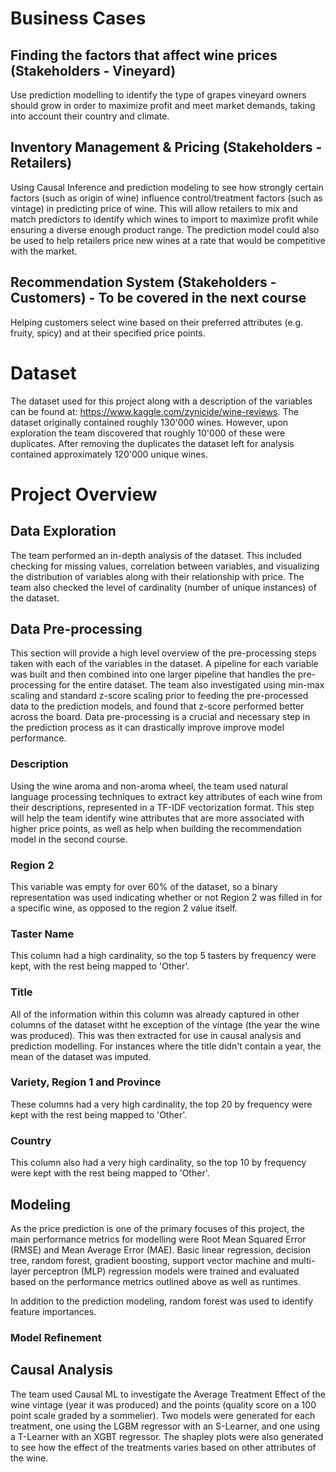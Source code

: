 # Business Cases

## Finding the factors that affect wine prices (Stakeholders - Vineyard)
Use prediction modelling to identify the type of grapes vineyard owners should grow in order to maximize profit and meet market demands, taking into account their country and climate. 

## Inventory Management & Pricing (Stakeholders - Retailers)
Using Causal Inference and prediction modeling to see how strongly certain factors (such as origin of wine) influence control/treatment factors (such as vintage) in predicting price of wine. This will allow retailers to mix and match predictors to identify which wines to import to maximize profit while ensuring a diverse enough product range. The prediction model could also be used to help retailers price new wines at a rate that would be competitive with the market. 

## Recommendation System (Stakeholders - Customers) - To be covered in the next course 
Helping customers select wine based on their preferred attributes (e.g. fruity, spicy) and at their specified price points.

# Dataset

The dataset used for this project along with a description of the variables can be found at: https://www.kaggle.com/zynicide/wine-reviews. The dataset originally contained roughly 130'000 wines. However, upon exploration the team discovered that roughly 10'000 of these were duplicates. After removing the duplicates the dataset left for analysis contained approximately 120'000 unique wines.

# Project Overview

## Data Exploration
The team performed an in-depth analysis of the dataset. This included checking for missing values, correlation between variables, and visualizing the distribution of variables along with their relationship with price. The team also checked the level of cardinality (number of unique instances) of the dataset. 

## Data Pre-processing
This section will provide a high level overview of the pre-processing steps taken with each of the variables in the dataset. A pipeline for each variable was built and then combined into one larger pipeline that handles the pre-processing for the entire dataset. The team also investigated using min-max scaling and standard z-score scaling prior to feeding the pre-processed data to the prediction models, and found that z-score performed better across the board. Data pre-processing is a crucial and necessary step in the prediction process as it can drastically improve improve model performance. 

### Description

Using the wine aroma and non-aroma wheel, the team used natural language processing techniques to extract key attributes of each wine from their descriptions, represented in a TF-IDF vectorization format. This step will help the team identify wine attributes that are more associated with higher price points, as well as help when building the recommendation model in the second course.  

### Region 2

This variable was empty for over 60% of the dataset, so a binary representation was used indicating whether or not Region 2 was filled in for a specific wine, as opposed to the region 2 value itself. 

### Taster Name
This column had a high cardinality, so the top 5 tasters by frequency were kept, with the rest being mapped to 'Other'.

### Title
All of the information within this column was already captured in other columns of the dataset witht he exception of the vintage (the year the wine was produced). This was then extracted for use in causal analysis and prediction modelling. For instances where the title didn't contain a year, the mean of the dataset was imputed.

### Variety, Region 1 and Province 
These columns had a very high cardinality, the top 20 by frequency were kept with the rest being mapped to 'Other'. 

### Country
This column also had a very high cardinality, so the top 10 by frequency were kept with the rest being mapped to 'Other'.

## Modeling
As the price prediction is one of the primary focuses of this project, the main performance metrics for modelling were Root Mean Squared Error (RMSE) and Mean Average Error (MAE). Basic linear regression, decision tree, random forest, gradient boosting, support vector machine and multi-layer perceptron (MLP) regression models were trained and evaluated based on the performance metrics outlined above as well as runtimes. 

In addition to the prediction modeling, random forest was used to identify feature importances.

### Model Refinement

## Causal Analysis
The team used Causal ML to investigate the Average Treatment Effect of the wine vintage (year it was produced) and the points (quality score on a 100 point scale graded by a sommelier). Two models were generated for each treatment, one using the LGBM regressor with an S-Learner, and one using a T-Learner with an XGBT regressor. The shapley plots were also generated to see how the effect of the treatments varies based on other attributes of the wine.   
